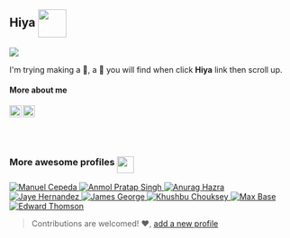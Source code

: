 ## Hiya <img align="center" src="https://media.giphy.com/media/1fhj2FW0661V3Nb2Me/giphy.gif" width="50">
<div style="display:inline-block">
  <a href="https://github.com/anuraghazra/github-readme-stats#customization">
    <img align="left" src="https://github-readme-stats.vercel.app/api?username=ming-tsai&show_icons=true&theme=buefy&hide_border=true" />
  </a>
  <br />

  I'm trying making a 🤖, a 🐛 you will find when click **Hiya** link then scroll up.

  #### More about me

  <a href="https://www.linkedin.com/in/ming-tsai/">
    <img align="left" alt="Ming Tsai | LinkedIn" width="21px" height="21px" src="https://raw.githubusercontent.com/ming-tsai/ming-tsai/master/assets/linkedin.svg" />
  </a>
  <a href="https://sourcerer.io/ming-tsai">
    <img align="left" src="https://sourcerer.io/icons/logo-sharing.svg" height="21px" width="21px" alt="Sourcerer">
  </a>
  <br />
  <br />
  <br />
  <br />
</div>

### More awesome profiles <img align="top" src="https://media.giphy.com/media/1ZDCwrqow6vioQX4Yi/giphy.gif" width="30">
<!--awesome-profiles:start-->
<a href="https://github.com/mecm1993">
    <img src="https://avatars3.githubusercontent.com/u/8043309?s=60&v=4" alt="Manuel Cepeda">
</a>
<a href="https://github.com/anmol098">
    <img src="https://avatars3.githubusercontent.com/u/15426564?s=60&u=d8328dd0939070360893b3a955f50eb8fd8ac144&v=4" alt="Anmol Pratap Singh">
</a>
<a href="https://github.com/anuraghazra">
    <img src="https://avatars3.githubusercontent.com/u/35374649?s=60&u=1d031ad477ef5f38e1e4ea5474ba5fc29bcbeab9&v=4" alt="Anurag Hazra">
</a>
<a href="https://github.com/jayehernandez">
    <img src="https://avatars3.githubusercontent.com/u/13959651?s=60&u=7c7e8c32a1b6c838daca2b689376539288a8572a&v=4" alt="Jaye Hernandez">
</a>
<a href="https://github.com/jamesgeorge007">
    <img src="https://avatars3.githubusercontent.com/u/25279263?s=60&u=4b3389d9cd2e2aa0eab21899cb7e5746a4889e31&v=4" alt="James George">
</a>
<a href="https://github.com/ChoukseyKhushbu">
    <img src="https://avatars2.githubusercontent.com/u/48558044?s=60&u=e5b8301423907004b7b020fccd5cf284eb78fa59&v=4" alt="Khushbu Chouksey">
</a>
<a href="https://github.com/BaseMax">
    <img src="https://avatars0.githubusercontent.com/u/2658040?s=60&u=f95b8379443ba5aee74929cb30652eb6c7b8e7da&v=4" alt="Max Base">
</a>
<a href="https://github.com/ethomson">
    <img src="https://avatars1.githubusercontent.com/u/1130014?s=60&u=baab4900e651b50553a049146167b9e6b66a8a45&v=4" alt="Edward Thomson">
</a>

<!--awesome-profiles:end-->
<br />

> Contributions are welcomed! ❤, [add a new profile](https://github.com/ming-tsai/ming-tsai/blob/master/src/data/users.ts)
